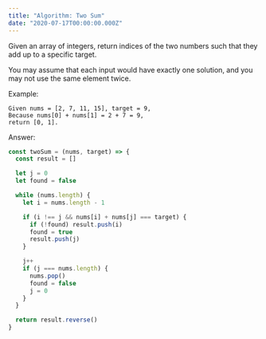 ```yaml
---
title: "Algorithm: Two Sum"
date: "2020-07-17T00:00:00.000Z"
---
```

Given an array of integers, return indices of the two numbers such that they
add up to a specific target.

You may assume that each input would have exactly one solution, and you may not
use the same element twice.

Example:

```
Given nums = [2, 7, 11, 15], target = 9,
Because nums[0] + nums[1] = 2 + 7 = 9,
return [0, 1].
```

Answer:

```js
const twoSum = (nums, target) => {
  const result = []

  let j = 0
  let found = false

  while (nums.length) {
    let i = nums.length - 1

    if (i !== j && nums[i] + nums[j] === target) {
      if (!found) result.push(i)
      found = true
      result.push(j)
    }

    j++
    if (j === nums.length) {
      nums.pop()
      found = false
      j = 0
    }
  }

  return result.reverse()
}
```
